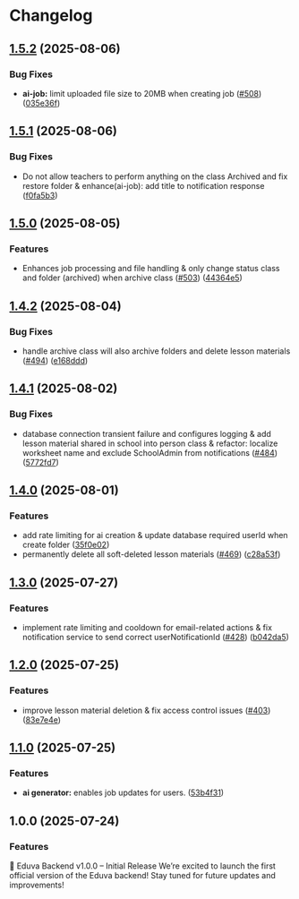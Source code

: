 # Changelog

## [1.5.2](https://github.com/tranduckhuy/eduva-backend/compare/v1.5.1...v1.5.2) (2025-08-06)


### Bug Fixes

* **ai-job:** limit uploaded file size to 20MB when creating job ([#508](https://github.com/tranduckhuy/eduva-backend/issues/508)) ([035e36f](https://github.com/tranduckhuy/eduva-backend/commit/035e36f0bc5a91adbf2f078d3eed85c73626d780))

## [1.5.1](https://github.com/tranduckhuy/eduva-backend/compare/v1.5.0...v1.5.1) (2025-08-06)


### Bug Fixes

* Do not allow teachers to perform anything on the class Archived and fix restore folder & enhance(ai-job): add title to notification response ([f0fa5b3](https://github.com/tranduckhuy/eduva-backend/commit/f0fa5b3af8afcba3b132272e5f64f9faadd14239))

## [1.5.0](https://github.com/tranduckhuy/eduva-backend/compare/v1.4.2...v1.5.0) (2025-08-05)


### Features

* Enhances job processing and file handling & only change status class and folder (archived) when archive class ([#503](https://github.com/tranduckhuy/eduva-backend/issues/503)) ([44364e5](https://github.com/tranduckhuy/eduva-backend/commit/44364e5b336bed5228345604f237df60bf989167))

## [1.4.2](https://github.com/tranduckhuy/eduva-backend/compare/v1.4.1...v1.4.2) (2025-08-04)


### Bug Fixes

* handle archive class will also archive folders and delete lesson materials ([#494](https://github.com/tranduckhuy/eduva-backend/issues/494)) ([e168ddd](https://github.com/tranduckhuy/eduva-backend/commit/e168dddfd7c427072f18b14f347d565a1ee1fd90))

## [1.4.1](https://github.com/tranduckhuy/eduva-backend/compare/v1.4.0...v1.4.1) (2025-08-02)


### Bug Fixes

* database connection transient failure and configures logging & add lesson material shared in school into person class & refactor: localize worksheet name and exclude SchoolAdmin from notifications ([#484](https://github.com/tranduckhuy/eduva-backend/issues/484))  ([5772fd7](https://github.com/tranduckhuy/eduva-backend/commit/5772fd70c2f12ee101b8518665de92063765dcad))

## [1.4.0](https://github.com/tranduckhuy/eduva-backend/compare/v1.3.0...v1.4.0) (2025-08-01)


### Features

* add rate limiting for ai creation & update database required userId when create folder ([35f0e02](https://github.com/tranduckhuy/eduva-backend/commit/35f0e021a42c95c6ee61b125f05a2a037ef27fec))
* permanently delete all soft-deleted lesson materials ([#469](https://github.com/tranduckhuy/eduva-backend/issues/469)) ([c28a53f](https://github.com/tranduckhuy/eduva-backend/commit/c28a53fe3968cd923e9a0b43556f6430f2e82812))

## [1.3.0](https://github.com/tranduckhuy/eduva-backend/compare/v1.2.0...v1.3.0) (2025-07-27)


### Features

* implement rate limiting and cooldown for email-related actions & fix notification service to send correct userNotificationId ([#428](https://github.com/tranduckhuy/eduva-backend/issues/428)) ([b042da5](https://github.com/tranduckhuy/eduva-backend/commit/b042da5392315af8f9cfcb1c0f6bd5d0371a21d3))

## [1.2.0](https://github.com/tranduckhuy/eduva-backend/compare/v1.1.0...v1.2.0) (2025-07-25)


### Features

* improve lesson material deletion & fix access control issues ([#403](https://github.com/tranduckhuy/eduva-backend/issues/403)) ([83e7e4e](https://github.com/tranduckhuy/eduva-backend/commit/83e7e4e6968c0bbbd4dca6d3b1074f388a49af7c))

## [1.1.0](https://github.com/tranduckhuy/eduva-backend/compare/v1.0.0...v1.1.0) (2025-07-25)


### Features

* **ai generator:** enables job updates for users. ([53b4f31](https://github.com/tranduckhuy/eduva-backend/commit/53b4f31ea7386fe9e0f6e7d2690aaf2c6969c0f1))

## 1.0.0 (2025-07-24)


### Features
🚀 Eduva Backend v1.0.0 – Initial Release
We’re excited to launch the first official version of the Eduva backend!
Stay tuned for future updates and improvements!
